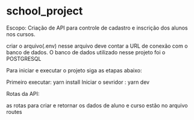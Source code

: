 # school_project
Escopo: Criação de API para controle de cadastro e inscrição dos alunos nos cursos.

criar o arquivo(.env) nesse arquivo deve contar a URL de conexão com o banco de dados. O banco de dados utilizado nesse projeto foi o POSTGRESQL

Para iniciar e executar o projeto siga as etapas abaixo:

Primeiro executar: yarn install
Iniciar o sevridor : yarn dev


Rotas da API:

as rotas para criar e retornar os dados de aluno e curso estão no arquivo routes

